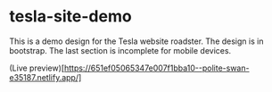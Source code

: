 # tesla-site-demo
This is a demo design for the Tesla website roadster. The design is in bootstrap.
The last section is incomplete for mobile devices.

(Live preview)[https://651ef05065347e007f1bba10--polite-swan-e35187.netlify.app/]
